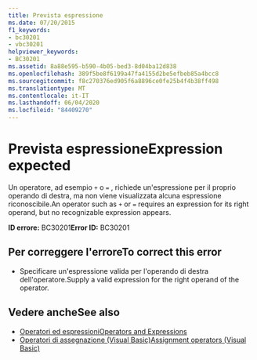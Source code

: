 ```yaml
---
title: Prevista espressione
ms.date: 07/20/2015
f1_keywords:
- bc30201
- vbc30201
helpviewer_keywords:
- BC30201
ms.assetid: 8a88e595-b590-4b05-bed3-8d04ba12d838
ms.openlocfilehash: 389f5be8f6199a47fa4155d2be5efbeb85a4bcc8
ms.sourcegitcommit: f8c270376ed905f6a8896ce0fe25b4f4b38ff498
ms.translationtype: MT
ms.contentlocale: it-IT
ms.lasthandoff: 06/04/2020
ms.locfileid: "84409270"
---
```

# <a name="expression-expected"></a><span data-ttu-id="3456f-102">Prevista espressione</span><span class="sxs-lookup"><span data-stu-id="3456f-102">Expression expected</span></span>
<span data-ttu-id="3456f-103">Un operatore, ad esempio `+` o `=` , richiede un'espressione per il proprio operando di destra, ma non viene visualizzata alcuna espressione riconoscibile.</span><span class="sxs-lookup"><span data-stu-id="3456f-103">An operator such as `+` or `=` requires an expression for its right operand, but no recognizable expression appears.</span></span>  
  
 <span data-ttu-id="3456f-104">**ID errore:** BC30201</span><span class="sxs-lookup"><span data-stu-id="3456f-104">**Error ID:** BC30201</span></span>  
  
## <a name="to-correct-this-error"></a><span data-ttu-id="3456f-105">Per correggere l'errore</span><span class="sxs-lookup"><span data-stu-id="3456f-105">To correct this error</span></span>  
  
- <span data-ttu-id="3456f-106">Specificare un'espressione valida per l'operando di destra dell'operatore.</span><span class="sxs-lookup"><span data-stu-id="3456f-106">Supply a valid expression for the right operand of the operator.</span></span>  
  
## <a name="see-also"></a><span data-ttu-id="3456f-107">Vedere anche</span><span class="sxs-lookup"><span data-stu-id="3456f-107">See also</span></span>

- [<span data-ttu-id="3456f-108">Operatori ed espressioni</span><span class="sxs-lookup"><span data-stu-id="3456f-108">Operators and Expressions</span></span>](../programming-guide/language-features/operators-and-expressions/index.md)
- [<span data-ttu-id="3456f-109">Operatori di assegnazione (Visual Basic)</span><span class="sxs-lookup"><span data-stu-id="3456f-109">Assignment operators (Visual Basic)</span></span>](../language-reference/operators/assignment-operators.md)

